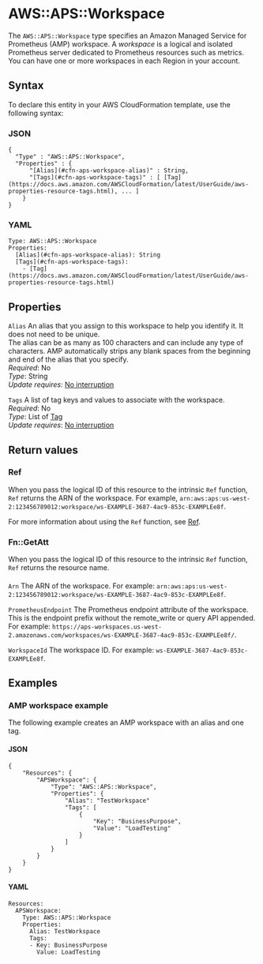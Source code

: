 # AWS::APS::Workspace<a name="aws-resource-aps-workspace"></a>

The `AWS::APS::Workspace` type specifies an Amazon Managed Service for Prometheus \(AMP\) workspace\. A *workspace* is a logical and isolated Prometheus server dedicated to Prometheus resources such as metrics\. You can have one or more workspaces in each Region in your account\.

## Syntax<a name="aws-resource-aps-workspace-syntax"></a>

To declare this entity in your AWS CloudFormation template, use the following syntax:

### JSON<a name="aws-resource-aps-workspace-syntax.json"></a>

```
{
  "Type" : "AWS::APS::Workspace",
  "Properties" : {
      "[Alias](#cfn-aps-workspace-alias)" : String,
      "[Tags](#cfn-aps-workspace-tags)" : [ [Tag](https://docs.aws.amazon.com/AWSCloudFormation/latest/UserGuide/aws-properties-resource-tags.html), ... ]
    }
}
```

### YAML<a name="aws-resource-aps-workspace-syntax.yaml"></a>

```
Type: AWS::APS::Workspace
Properties: 
  [Alias](#cfn-aps-workspace-alias): String
  [Tags](#cfn-aps-workspace-tags): 
    - [Tag](https://docs.aws.amazon.com/AWSCloudFormation/latest/UserGuide/aws-properties-resource-tags.html)
```

## Properties<a name="aws-resource-aps-workspace-properties"></a>

`Alias`  <a name="cfn-aps-workspace-alias"></a>
An alias that you assign to this workspace to help you identify it\. It does not need to be unique\.  
 The alias can be as many as 100 characters and can include any type of characters\. AMP automatically strips any blank spaces from the beginning and end of the alias that you specify\.   
*Required*: No  
*Type*: String  
*Update requires*: [No interruption](https://docs.aws.amazon.com/AWSCloudFormation/latest/UserGuide/using-cfn-updating-stacks-update-behaviors.html#update-no-interrupt)

`Tags`  <a name="cfn-aps-workspace-tags"></a>
A list of tag keys and values to associate with the workspace\.   
*Required*: No  
*Type*: List of [Tag](https://docs.aws.amazon.com/AWSCloudFormation/latest/UserGuide/aws-properties-resource-tags.html)  
*Update requires*: [No interruption](https://docs.aws.amazon.com/AWSCloudFormation/latest/UserGuide/using-cfn-updating-stacks-update-behaviors.html#update-no-interrupt)

## Return values<a name="aws-resource-aps-workspace-return-values"></a>

### Ref<a name="aws-resource-aps-workspace-return-values-ref"></a>

When you pass the logical ID of this resource to the intrinsic `Ref` function, `Ref` returns the ARN of the workspace\. For example, `arn:aws:aps:us-west-2:123456789012:workspace/ws-EXAMPLE-3687-4ac9-853c-EXAMPLEe8f`\. 

For more information about using the `Ref` function, see [Ref](https://docs.aws.amazon.com/AWSCloudFormation/latest/UserGuide/intrinsic-function-reference-ref.html)\.

### Fn::GetAtt<a name="aws-resource-aps-workspace-return-values-fn--getatt"></a>

 When you pass the logical ID of this resource to the intrinsic `Ref` function, `Ref` returns the resource name\. 

#### <a name="aws-resource-aps-workspace-return-values-fn--getatt-fn--getatt"></a>

`Arn`  <a name="Arn-fn::getatt"></a>
The ARN of the workspace\. For example: `arn:aws:aps:us-west-2:123456789012:workspace/ws-EXAMPLE-3687-4ac9-853c-EXAMPLEe8f`\.

`PrometheusEndpoint`  <a name="PrometheusEndpoint-fn::getatt"></a>
The Prometheus endpoint attribute of the workspace\. This is the endpoint prefix without the remote\_write or query API appended\. For example: `https://aps-workspaces.us-west-2.amazonaws.com/workspaces/ws-EXAMPLE-3687-4ac9-853c-EXAMPLEe8f/`\.

`WorkspaceId`  <a name="WorkspaceId-fn::getatt"></a>
The workspace ID\. For example: `ws-EXAMPLE-3687-4ac9-853c-EXAMPLEe8f`\.

## Examples<a name="aws-resource-aps-workspace--examples"></a>

### AMP workspace example<a name="aws-resource-aps-workspace--examples--_workspace_example"></a>

The following example creates an AMP workspace with an alias and one tag\.

#### JSON<a name="aws-resource-aps-workspace--examples--_workspace_example--json"></a>

```
{
    "Resources": {
        "APSWorkspace": {
            "Type": "AWS::APS::Workspace",
            "Properties": {
                "Alias": "TestWorkspace"
                "Tags": [
                    {
                        "Key": "BusinessPurpose",
                        "Value": "LoadTesting"
                    }
                ]
            }
        }
    }
}
```

#### YAML<a name="aws-resource-aps-workspace--examples--_workspace_example--yaml"></a>

```
Resources:
  APSWorkspace:
    Type: AWS::APS::Workspace
    Properties:
      Alias: TestWorkspace
      Tags:
      - Key: BusinessPurpose
        Value: LoadTesting
```